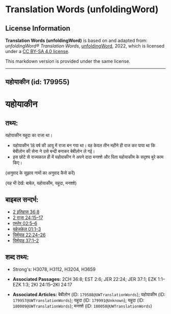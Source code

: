 # Translation Words (unfoldingWord)

## License Information

**Translation Words (unfoldingWord)** is based on and adapted from: _unfoldingWord® Translation Words_, [unfoldingWord](https://unfoldingword.org/utw), 2022, which is licensed under a [CC BY-SA 4.0 license](https://creativecommons.org/licenses/by-sa/4.0/legalcode.en).

This markdown version is provided under the same license.



--------------------------------

## यहोयाकीन (id: 179955)

यहोयाकीन
========

तथ्य:
-----

यहोयाकीन यहूदा का राजा था।

* यहोयाकीन 18 वर्ष की आयु में राजा बन गया था। वह केवल तीन महीने ही राज कर पाया था कि बेबीलोन की सेना ने उसे बन्दी बनाकर बेबीलोन ले गई।
* इस छोटे से राज्यकाल ही में यहोयाकीन ने अपने दादा मनश्शे और पिता यहोयाकीम के सदृश्य बुरे काम किए।

(अनुवाद के सुझाव नामों का अनुवाद कैसे करें)

(यह भी देखें: बाबेल, यहोयाकीम, यहूदा, मनश्शे)

बाइबल सन्दर्भ:
--------------

* [2 इतिहास 36:8](https://ref.ly/2Chr0:0)
* [2 राजा 24:15–17](https://ref.ly/2Kgs0:0)
* [एस्तेर 02:5–6](https://ref.ly/Esth2:5-Esth2:6)
* [यहेजकेल 01:1–3](https://ref.ly/Ezek1:1-Ezek1:3)
* [यिर्मयाह 22:24–26](https://ref.ly/Jer22:24-Jer22:26)
* [यिर्मयाह 37:1–2](https://ref.ly/Jer37:1-Jer37:2)

शब्द तथ्य:
----------

* Strong's: H3078, H3112, H3204, H3659

* **Associated Passages:** 2CH 36:8; EST 2:6; JER 22:24; JER 37:1; EZK 1:1–EZK 1:3; 2KI 24:15–2KI 24:17
* **Associated Articles:** बेबीलोन (ID: `179588@UWTranslationWords`); यहोयाकीम (ID: `179957@UWTranslationWords`); यहूदा (ID: `179991@Unknown`); यहूदा (ID: `180009@UWTranslationWords`); मनश्शे (ID: `180058@UWTranslationWords`)

